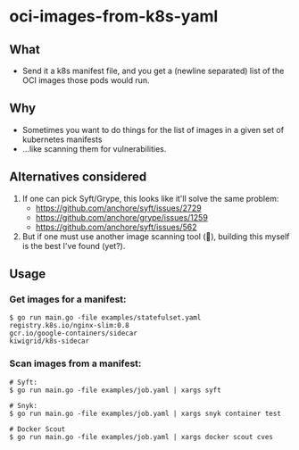 # oci-images-from-k8s-yaml

## What

- Send it a k8s manifest file, and you get a (newline separated) list of the OCI images those pods would run.

## Why

- Sometimes you want to do things for the list of images in a given set of kubernetes manifests
- ...like scanning them for vulnerabilities.

## Alternatives considered

1. If one can pick Syft/Grype, this looks like it'll solve the same problem:
   - https://github.com/anchore/syft/issues/2729
   - https://github.com/anchore/grype/issues/1259
   - https://github.com/anchore/syft/issues/562
1. But if one must use another image scanning tool (🙉), building this myself is the best I've found (yet?).

## Usage

### Get images for a manifest:

```shell
$ go run main.go -file examples/statefulset.yaml
registry.k8s.io/nginx-slim:0.8
gcr.io/google-containers/sidecar
kiwigrid/k8s-sidecar
```

### Scan images from a manifest:

```shell
# Syft:
$ go run main.go -file examples/job.yaml | xargs syft

# Snyk:
$ go run main.go -file examples/job.yaml | xargs snyk container test

# Docker Scout
$ go run main.go -file examples/job.yaml | xargs docker scout cves
```
